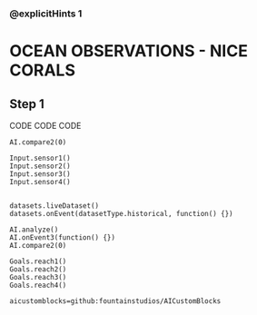 ### @explicitHints 1

# OCEAN OBSERVATIONS - NICE CORALS

## Step 1
CODE CODE CODE

```template
AI.compare2(0)
```

```ghost
Input.sensor1()
Input.sensor2()
Input.sensor3()
Input.sensor4()


datasets.liveDataset()
datasets.onEvent(datasetType.historical, function() {})

AI.analyze()
AI.onEvent3(function() {})
AI.compare2(0)

Goals.reach1()
Goals.reach2()
Goals.reach3()
Goals.reach4()
```

```package
aicustomblocks=github:fountainstudios/AICustomBlocks
```
